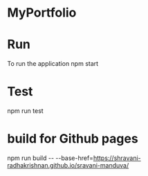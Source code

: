 # MyPortfolio

# Run
To run the application npm start

# Test
npm run test

# build for Github pages
npm run build  -- --base-href=https://shravani-radhakrishnan.github.io/sravani-manduva/